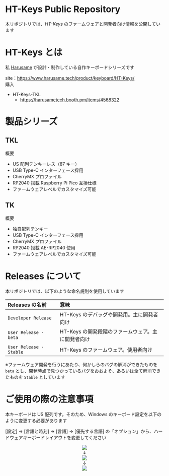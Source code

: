 # HT-Keys Public Repository

本リポジトリでは、_HT-Keys_ のファームウェアと開発者向け情報を公開しています

# HT-Keys とは

私 [Harusame](https://twitter.com/HarusameTech) が設計・制作している自作キーボードシリーズです

site：<https://www.harusame.tech/product/keyboard/HT-Keys/>  
購入
- HT-Keys-TKL
  - <https://harusametech.booth.pm/items/4568322>

# 製品シリーズ

## TKL

概要

- US 配列テンキーレス（87 キー）
- USB Type-C インターフェース採用
- CherryMX プロファイル
- RP2040 搭載 Raspberry Pi Pico 互換仕様
- ファームウェアレベルでカスタマイズ可能

## TK

概要

- 独自配列テンキー
- USB Type-C インターフェース採用
- CherryMX プロファイル
- RP2040 搭載 AE-RP2040 使用
- ファームウェアレベルでカスタマイズ可能

# Releases について

本リポジトリでは、以下のような命名規則を使用しています

| Releases の名前 | 意味 |
|:----|:----|
| `Developer Release` | HT-Keys のデバッグや開発用。主に開発者向け |
| `User Release - beta` | HT-Keys の開発段階のファームウェア。主に開発者向け |
| `User Release - Stable` | HT-Keys のファームウェア。使用者向け |

※ファームウェア開発を行うにあたり、何かしらのバグの解消ができたものを `beta` とし、開発時点で見つかっているバグをおおよそ、あるいは全て解消できたものを `Stable` としています

# ご使用の際の注意事項

本キーボードは US 配列です。そのため、Windows のキーボード設定を以下のように変更する必要があります

[設定] -> [言語と時刻] -> [言語] -> [優先する言語] の「オプション」から、ハードウェアキーボードレイアウトを変更してください

<div align="center"><img src="https://user-images.githubusercontent.com/95992721/223290590-b2c7e64a-7791-4b0e-9e55-03f8c428e896.png"></div>
<div align="center">↓</div>
<div align="center"><img src="https://user-images.githubusercontent.com/95992721/223290757-b25cfca1-7e08-4824-9c6c-0a4f3b5d9bf7.png"></div>
<div align="center">↓</div>
<div align="center"><img src="https://user-images.githubusercontent.com/95992721/223290737-ae6536b0-0dc5-4523-9bb1-e338c6b78499.png"></div>
